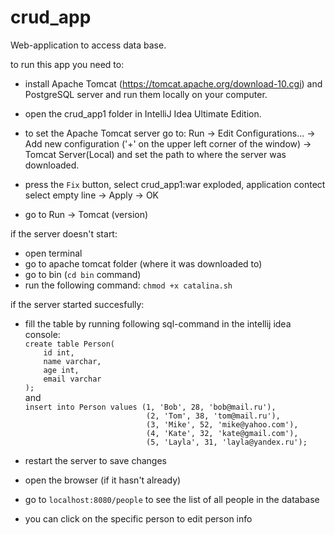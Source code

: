 # crud_app
Web-application to access data base.

to run this app you need to:
- install Apache Tomcat (https://tomcat.apache.org/download-10.cgi) and PostgreSQL server and run them locally on your computer.

- open the crud_app1 folder in IntelliJ Idea Ultimate Edition. 

- to set the Apache Tomcat server go to: Run -> Edit Configurations... -> Add new configuration ('+' on the upper left corner of the window) -> Tomcat Server(Local) and set the path to where the server was downloaded.
- press the `Fix` button, select crud_app1:war exploded, application contect select empty line -> Apply -> OK

- go to Run -> Tomcat (version)

if the server doesn't start:

- open terminal
- go to apache tomcat folder (where it was downloaded to)
- go to bin (`cd bin` command)
- run the following command: `chmod +x catalina.sh`

if the server started succesfully:

- fill the table by running following sql-command in the intellij idea console: \
`create table Person(`\
`    id int,`\
`    name varchar,`\
`    age int,`\
`    email varchar`\
`);`\
and \
`insert into Person values (1, 'Bob', 28, 'bob@mail.ru'),`\
`                           (2, 'Tom', 38, 'tom@mail.ru'),`\
`                           (3, 'Mike', 52, 'mike@yahoo.com'),`\
`                           (4, 'Kate', 32, 'kate@gmail.com'),`\
`                           (5, 'Layla', 31, 'layla@yandex.ru');`

- restart the server to save changes
- open the browser (if it hasn't already)
- go to `localhost:8080/people` to see the list of all people in the database
- you can click on the specific person to edit person info

